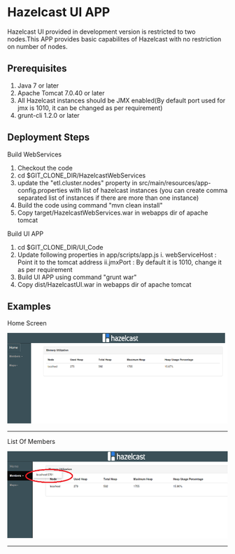 Hazelcast UI APP
=============

Hazelcast UI provided in development version is restricted to two nodes.This APP provides basic capabilites of Hazelcast with no restriction on number of nodes.

Prerequisites
-------------

1. Java 7 or later
2. Apache Tomcat 7.0.40 or later
3. All Hazelcast instances should be JMX enabled(By default port used for jmx is 1010, it can be changed as per requirement)
4. grunt-cli 1.2.0 or later

Deployment Steps
----------------

Build WebServices

1. Checkout the code
2. cd $GIT_CLONE_DIR/HazelcastWebServices
3. update the "etl.cluster.nodes" property in src/main/resources/app-config.properties with list of hazelcast instances (you can create comma separated list of instances if there are more than one instance)
4. Build the code using command "mvn clean install"
5. Copy target/HazelcastWebServices.war in webapps dir of apache tomcat

Build UI APP

1. cd $GIT_CLONE_DIR/UI_Code
2. Update following properties in app/scripts/app.js
   i. webServiceHost : Point it to the tomcat address
   ii.jmxPort : By default it is 1010, change it as per requirement
3. Build UI APP using command "grunt war"
4. Copy dist/HazelcastUI.war in webapps dir of apache tomcat

Examples
--------

Home Screen


![home](/images/Home_Screen.png)
***

List Of Members


![members](/images/List_Members.png)
***

